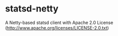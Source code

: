 statsd-netty
============

A Netty-based statsd client with Apache 2.0 License (http://www.apache.org/licenses/LICENSE-2.0.txt)
